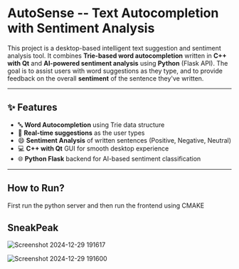 # AutoSense -- Text Autocompletion with Sentiment Analysis

This project is a desktop-based intelligent text suggestion and sentiment analysis tool. 
It combines **Trie-based word autocompletion** written in **C++ with Qt** and **AI-powered sentiment analysis** using **Python** (Flask API). 
The goal is to assist users with word suggestions as they type, and to provide feedback on the overall **sentiment** of the sentence they've written.

---

## ✨ Features

- 🔤 **Word Autocompletion** using Trie data structure
- 💬 **Real-time suggestions** as the user types
- 😄 **Sentiment Analysis** of written sentences (Positive, Negative, Neutral)
- 💻 **C++ with Qt** GUI for smooth desktop experience
- 🌐 **Python Flask** backend for AI-based sentiment classification

---

## How to Run?

  First run the python server and then run the frontend using CMAKE

## SneakPeak

![Screenshot 2024-12-29 191617](https://github.com/user-attachments/assets/25076460-32e4-4637-bcb8-c35dd2f663fa)

![Screenshot 2024-12-29 191600](https://github.com/user-attachments/assets/94f68349-d92c-4051-a7b2-a632837e52b3)
